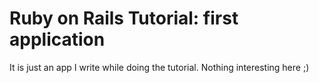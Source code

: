 # Ruby on Rails Tutorial: first application

It is just an app I write while doing the tutorial.
Nothing interesting here ;)